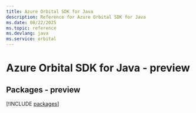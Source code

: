 ```yaml
---
title: Azure Orbital SDK for Java
description: Reference for Azure Orbital SDK for Java
ms.date: 08/22/2025
ms.topic: reference
ms.devlang: java
ms.service: orbital
---
```

# Azure Orbital SDK for Java - preview
## Packages - preview
[!INCLUDE [packages](orbital-index.md)]